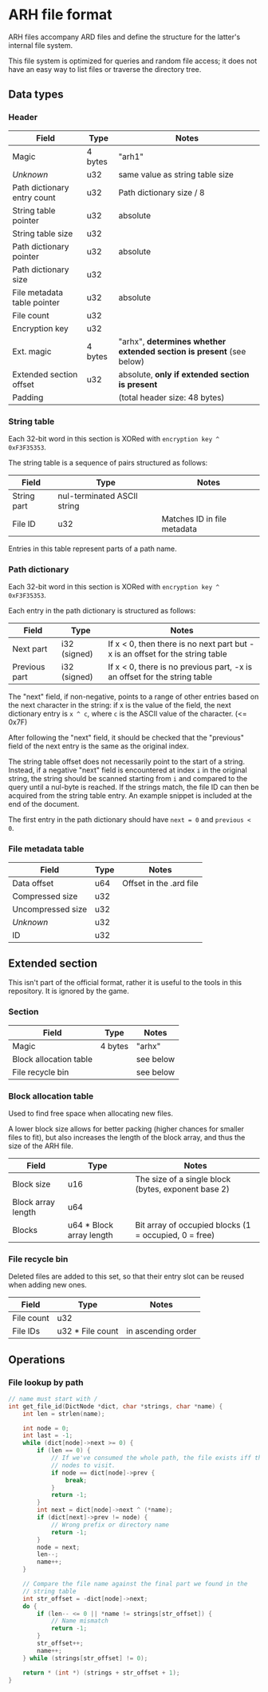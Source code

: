 # ARH file format

ARH files accompany ARD files and define the structure for the latter's internal file system.

This file system is optimized for queries and random file access; it does not have an easy way to list files or traverse the directory tree.

## Data types

### Header

| Field | Type | Notes |
| ----- | ---- | ----- |
| Magic | 4 bytes | "arh1" |
| *Unknown* | u32 | same value as string table size |
| Path dictionary entry count | u32 | Path dictionary size / 8 |
| String table pointer | u32 | absolute |
| String table size | u32 | |
| Path dictionary pointer | u32 | absolute |
| Path dictionary size | u32 | |
| File metadata table pointer | u32 | absolute |
| File count | u32 | |
| Encryption key | u32 | |
| Ext. magic | 4 bytes | "arhx", **determines whether extended section is present** (see below) |
| Extended section offset | u32 | absolute, **only if extended section is present** |
| Padding | | (total header size: 48 bytes)

### String table

Each 32-bit word in this section is XORed with `encryption key ^ 0xF3F35353`.

The string table is a sequence of pairs structured as follows:

| Field | Type | Notes |
| ----- | ---- | ----- |
| String part | nul-terminated ASCII string | |
| File ID | u32 | Matches ID in file metadata |

Entries in this table represent parts of a path name.

### Path dictionary

Each 32-bit word in this section is XORed with `encryption key ^ 0xF3F35353`.

Each entry in the path dictionary is structured as follows:

| Field | Type | Notes |
| ----- | ---- | ----- |
| Next part | i32 (signed) | If x < 0, then there is no next part but -x is an offset for the string table |
| Previous part | i32 (signed) | If x < 0, there is no previous part, -x is an offset for the string table |

The "next" field, if non-negative, points to a range of other entries based on the next character in the string: if x is the value of the field, the next dictionary entry is `x ^ c`, where `c` is the ASCII value of the character. (<= 0x7F)

After following the "next" field, it should be checked that the "previous" field of the next entry is the same as the original index.

The string table offset does not necessarily point to the start of a string. Instead, if a negative "next" field is encountered at index `i` in the original string, the string should be scanned starting from `i` and compared to the query until a nul-byte is reached. If the strings match, the file ID can then be acquired from the string table entry. An example snippet is included at the end of the document.

The first entry in the path dictionary should have `next = 0` and `previous < 0`.

### File metadata table

| Field | Type | Notes |
| ----- | ---- | ----- |
| Data offset | u64 | Offset in the .ard file |
| Compressed size | u32 |  |
| Uncompressed size | u32 |  |
| *Unknown* | u32 |  |
| ID | u32 | |

## Extended section

This isn't part of the official format, rather it is useful to the tools in this repository. It is ignored by the game.

### Section

| Field | Type | Notes |
| ----- | ---- | ----- |
| Magic | 4 bytes | "arhx" |
| Block allocation table | | see below |
| File recycle bin | | see below |

### Block allocation table

Used to find free space when allocating new files.

A lower block size allows for better packing (higher chances for smaller files to fit), but also increases the length of the block array, and thus the size of the ARH file.

| Field | Type | Notes |
| ----- | ---- | ----- |
| Block size | u16 | The size of a single block (bytes, exponent base 2) |
| Block array length | u64 | |
| Blocks | u64 * Block array length | Bit array of occupied blocks (1 = occupied, 0 = free) |

### File recycle bin

Deleted files are added to this set, so that their entry slot can be reused when adding new ones.

| Field | Type | Notes |
| ----- | ---- | ----- |
| File count | u32 | |
| File IDs | u32 * File count | in ascending order |

## Operations

### File lookup by path

```cpp
// name must start with /
int get_file_id(DictNode *dict, char *strings, char *name) {
    int len = strlen(name);

    int node = 0;
    int last = -1;
    while (dict[node]->next >= 0) {
        if (len == 0) {
            // If we've consumed the whole path, the file exists iff there are no more
            // nodes to visit.
            if node == dict[node]->prev {
                break;
            }
            return -1;
        }
        int next = dict[node]->next ^ (*name);
        if (dict[next]->prev != node) {
            // Wrong prefix or directory name
            return -1;
        }
        node = next;
        len--;
        name++;
    }

    // Compare the file name against the final part we found in the
    // string table
    int str_offset = -dict[node]->next;
    do {
        if (len-- <= 0 || *name != strings[str_offset]) {
            // Name mismatch
            return -1;
        }
        str_offset++;
        name++;
    } while (strings[str_offset] != 0);

    return * (int *) (strings + str_offset + 1);
}

```